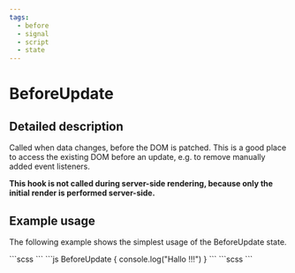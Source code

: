 ```yaml
---
tags:
  - before
  - signal
  - script
  - state
---
```


# BeforeUpdate

## Detailed description
Called when data changes, before the DOM is patched. This is a good place to access the existing DOM before an update, e.g. to remove manually added event listeners.

**This hook is not called during server-side rendering, because only the initial render is performed server-side.**

## Example usage
The following example shows the simplest usage of the BeforeUpdate state.

<code-group>
<code-block title=".at">
```scss
```
</code-block>

<code-block title=".atObj" active>
```js
BeforeUpdate { 
	console.log("Hallo !!!")
}
```
</code-block>

<code-block title=".atStyle">
```scss
```
</code-block>
</code-group>